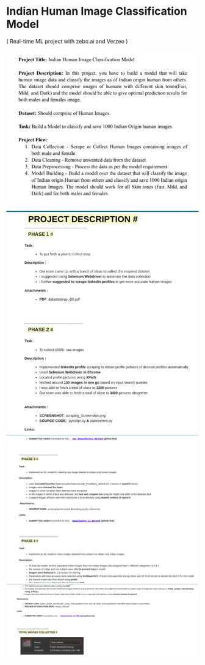 # Indian Human Image Classification Model
( Real-time ML project with zebo.ai and Verzeo )

![](Task.png)

![](1.png)
![](2.png)
![](3.png)
